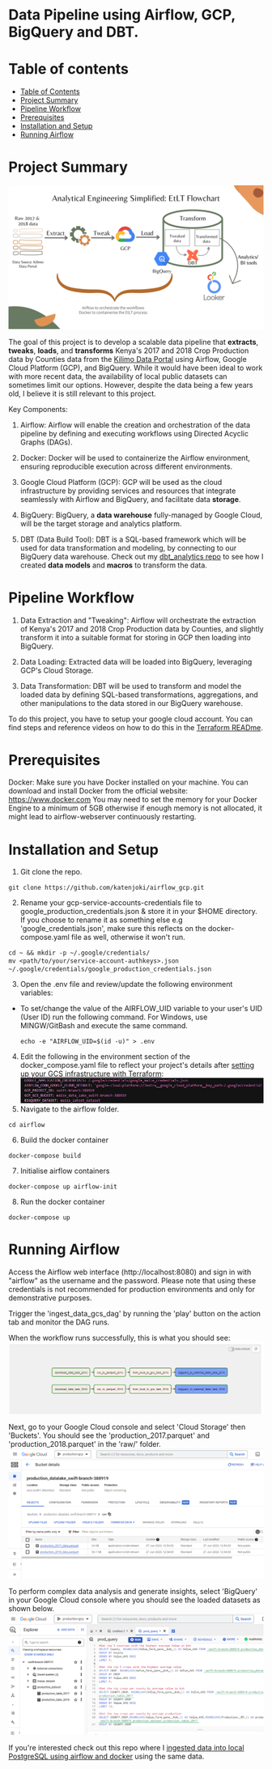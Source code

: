 #  Data Pipeline using Airflow, GCP, BigQuery and DBT.

# Table of contents

- [Table of Contents](#Table-Of-Contents)
- [Project Summary](#project-summary)
- [Pipeline Workflow](#pipeline-workflow)
- [Prerequisites](#prerequisites)
- [Installation and Setup](#installation-and-setup)
- [Running Airflow](#running-airflow)

# Project Summary
![flowchart.png](assets/flowchart.png) 

The goal of this project is to develop a scalable data pipeline that **extracts**, **tweaks**, **loads**, and **transforms** Kenya's 2017 and 2018 Crop Production data by Counties data from the [Kilimo Data Portal](http://kilimodata.org/dataset/kenya-maize-production-by-counties/resource/63fa57a5-a7c2-40e1-a728-f9546fa383ef) using Airflow, Google Cloud Platform (GCP), and BigQuery.
While it would have been ideal to work with more recent data, the availability of local public datasets can sometimes limit our options. However, despite the data being a few years old, I believe it is still relevant to this project.

Key Components:

1. Airflow: Airflow will enable the creation and orchestration of the data pipeline by defining and executing workflows using Directed Acyclic Graphs (DAGs).

2. Docker: Docker will be used to containerize the Airflow environment, ensuring reproducible execution across different environments.

3. Google Cloud Platform (GCP): GCP will be used as the cloud infrastructure by providing services and resources that integrate seamlessly with Airflow and BigQuery, and facilitate data **storage**.

4. BigQuery: BigQuery, a **data warehouse** fully-managed by Google Cloud, will be the target storage and analytics platform. 

5. DBT (Data Build Tool): DBT is a SQL-based framework which will be used for data transformation and modeling, by connecting to our BigQuery data warehouse. Check out my [dbt_analytics repo](https://github.com/katenjoki/dbt_analytics/tree/master) to see how I created **data models** and **macros** to transform the data. 

# Pipeline Workflow

1. Data Extraction and "Tweaking": Airflow will orchestrate the extraction of Kenya's 2017 and 2018 Crop Production data by Counties, and slightly transform it into a suitable format for storing in GCP then loading into BigQuery.

2. Data Loading: Extracted data will be loaded into BigQuery, leveraging GCP's Cloud Storage.

3. Data Transformation: DBT will be used to transform and model the loaded data by defining SQL-based transformations, aggregations, and other manipulations to the data stored in our BigQuery warehouse.

To do this project, you have to setup your google cloud account. You can find steps and reference videos on how to do this in the [Terraform READme](airflow_gcp/GCP_Terraform/terraform/README.md).

# Prerequisites
Docker: Make sure you have Docker installed on your machine. You can download and install Docker from the official website: https://www.docker.com
You may need to set the memory for your Docker Engine to a minimum of 5GB otherwise if enough memory is not allocated, it might lead to airflow-webserver continuously restarting.

# Installation and Setup
1. Git clone the repo.
```
git clone https://github.com/katenjoki/airflow_gcp.git
```
2. Rename your gcp-service-accounts-credentials file to google_production_credentials.json & store it in your $HOME directory. 
If you choose to rename it as something else e.g 'google_credentials.json', make sure this reflects on the docker-compose.yaml file as well, otherwise it won't run.
```
cd ~ && mkdir -p ~/.google/credentials/
mv <path/to/your/service-account-authkeys>.json ~/.google/credentials/google_production_credentials.json
```
3. Open the .env file and review/update the following environment variables: <br>
* To set/change the value of the AIRFLOW_UID variable to your user's UID (User ID) run the following command. For Windows, use MINGW/GitBash and execute the same command.
    ```
    echo -e "AIRFLOW_UID=$(id -u)" > .env
    ```

4. Edit the following in the environment section of the docker_compose.yaml file to reflect your project's details after [setting up your GCS infrastructure with Terraform](GCP_Terraform/terraform/READme.md):
![environment](assets/environment.PNG)
5. Navigate to the airflow folder.
```
cd airflow
```
6. Build the docker container
```
docker-compose build
```
7. Initialise airflow containers
```
docker-compose up airflow-init
```
8. Run the docker container
```
docker-compose up
```

# Running Airflow
Access the Airflow web interface (http://localhost:8080) and sign in with "airflow" as the username and the password. Please note that using these credentials is not recommended for production environments and only for demonstrative purposes.

Trigger the 'ingest_data_gcs_dag' by running the 'play' button on the action tab and monitor the DAG runs.

When the workflow runs successfully, this is what you should see:
![airflow](assets/airflow.PNG)

Next, go to your Google Cloud console and select 'Cloud Storage' then 'Buckets'.
You should see the 'production_2017.parquet' and 'production_2018.parquet' in the 'raw/' folder.
![cloud_storage](assets/cloud_storage.PNG)

To perform complex data analysis and generate insights, select 'BigQuery' in your Google Cloud console where you should see the loaded datasets as shown below.
![big_query](assets/bq.PNG)


If you're interested check out this repo where I [ingested data into local PostgreSQL using airflow and docker](https://github.com/katenjoki/postgresql_airflow/tree/master) using the same data.
